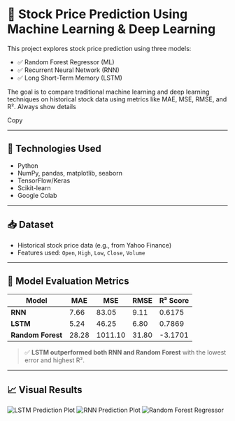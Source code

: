 # 🧠 Stock Price Prediction Using Machine Learning & Deep Learning

This project explores stock price prediction using three models:

- ✅ Random Forest Regressor (ML)
- ✅ Recurrent Neural Network (RNN)
- ✅ Long Short-Term Memory (LSTM)

The goal is to compare traditional machine learning and deep learning techniques on historical stock data using metrics like MAE, MSE, RMSE, and R².
Always show details

Copy

---

## 📌 Technologies Used

- Python
- NumPy, pandas, matplotlib, seaborn
- TensorFlow/Keras
- Scikit-learn
- Google Colab

---

## 📥 Dataset

- Historical stock price data (e.g., from Yahoo Finance)
- Features used: `Open`, `High`, `Low`, `Close`, `Volume`

---

## 🧪 Model Evaluation Metrics

| Model                  | MAE    | MSE     | RMSE   | R² Score |
|------------------------|--------|---------|--------|----------|
| **RNN**                | 7.66   | 83.05   | 9.11   | 0.6175   |
| **LSTM**               | 5.24   | 46.25   | 6.80   | 0.7869   |
| **Random Forest**      | 28.28  | 1011.10 | 31.80  | -3.1701  |

> ✅ **LSTM outperformed both RNN and Random Forest** with the lowest error and highest R².

---

## 📈 Visual Results

![LSTM Prediction Plot](Stock_prediction_using_LSTM.png)
![RNN Prediction Plot](Stock_prediction_using_RNN.png)
![Random Forest Regressor](Stock_prediction_using_Random_Forest_Regressor.png)
